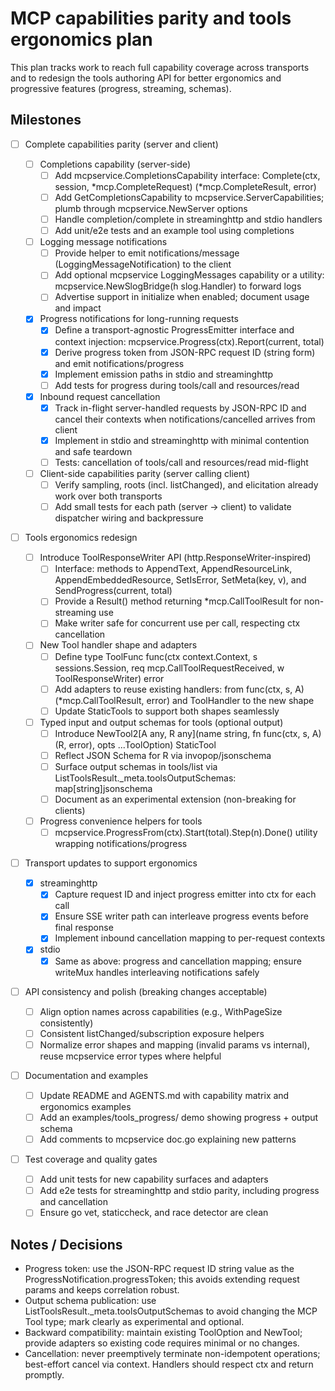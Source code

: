 # MCP capabilities parity and tools ergonomics plan

This plan tracks work to reach full capability coverage across transports and to redesign the tools authoring API for better ergonomics and progressive features (progress, streaming, schemas).

## Milestones

- [ ] Complete capabilities parity (server and client)

  - [ ] Completions capability (server-side)
    - [ ] Add mcpservice.CompletionsCapability interface: Complete(ctx, session, *mcp.CompleteRequest) (*mcp.CompleteResult, error)
    - [ ] Add GetCompletionsCapability to mcpservice.ServerCapabilities; plumb through mcpservice.NewServer options
    - [ ] Handle completion/complete in streaminghttp and stdio handlers
    - [ ] Add unit/e2e tests and an example tool using completions
  - [ ] Logging message notifications
    - [ ] Provide helper to emit notifications/message (LoggingMessageNotification) to the client
    - [ ] Add optional mcpservice LoggingMessages capability or a utility: mcpservice.NewSlogBridge(h slog.Handler) to forward logs
    - [ ] Advertise support in initialize when enabled; document usage and impact
  - [x] Progress notifications for long-running requests
    - [x] Define a transport-agnostic ProgressEmitter interface and context injection: mcpservice.Progress(ctx).Report(current, total)
    - [x] Derive progress token from JSON-RPC request ID (string form) and emit notifications/progress
    - [x] Implement emission paths in stdio and streaminghttp
    - [ ] Add tests for progress during tools/call and resources/read
  - [x] Inbound request cancellation
    - [x] Track in-flight server-handled requests by JSON-RPC ID and cancel their contexts when notifications/cancelled arrives from client
    - [x] Implement in stdio and streaminghttp with minimal contention and safe teardown
    - [ ] Tests: cancellation of tools/call and resources/read mid-flight
  - [ ] Client-side capabilities parity (server calling client)
    - [ ] Verify sampling, roots (incl. listChanged), and elicitation already work over both transports
    - [ ] Add small tests for each path (server → client) to validate dispatcher wiring and backpressure

- [ ] Tools ergonomics redesign

  - [ ] Introduce ToolResponseWriter API (http.ResponseWriter-inspired)
    - [ ] Interface: methods to AppendText, AppendResourceLink, AppendEmbeddedResource, SetIsError, SetMeta(key, v), and SendProgress(current, total)
    - [ ] Provide a Result() method returning \*mcp.CallToolResult for non-streaming use
    - [ ] Make writer safe for concurrent use per call, respecting ctx cancellation
  - [ ] New Tool handler shape and adapters
    - [ ] Define type ToolFunc func(ctx context.Context, s sessions.Session, req mcp.CallToolRequestReceived, w ToolResponseWriter) error
    - [ ] Add adapters to reuse existing handlers: from func(ctx, s, A) (\*mcp.CallToolResult, error) and ToolHandler to the new shape
    - [ ] Update StaticTools to support both shapes seamlessly
  - [ ] Typed input and output schemas for tools (optional output)
    - [ ] Introduce NewTool2[A any, R any](name string, fn func(ctx, s, A) (R, error), opts ...ToolOption) StaticTool
    - [ ] Reflect JSON Schema for R via invopop/jsonschema
    - [ ] Surface output schemas in tools/list via ListToolsResult.\_meta.toolsOutputSchemas: map[string]jsonschema
    - [ ] Document as an experimental extension (non-breaking for clients)
  - [ ] Progress convenience helpers for tools
    - [ ] mcpservice.ProgressFrom(ctx).Start(total).Step(n).Done() utility wrapping notifications/progress

- [ ] Transport updates to support ergonomics

  - [x] streaminghttp
    - [x] Capture request ID and inject progress emitter into ctx for each call
    - [x] Ensure SSE writer path can interleave progress events before final response
    - [x] Implement inbound cancellation mapping to per-request contexts
  - [x] stdio
    - [x] Same as above: progress and cancellation mapping; ensure writeMux handles interleaving notifications safely

- [ ] API consistency and polish (breaking changes acceptable)

  - [ ] Align option names across capabilities (e.g., WithPageSize consistently)
  - [ ] Consistent listChanged/subscription exposure helpers
  - [ ] Normalize error shapes and mapping (invalid params vs internal), reuse mcpservice error types where helpful

- [ ] Documentation and examples

  - [ ] Update README and AGENTS.md with capability matrix and ergonomics examples
  - [ ] Add an examples/tools_progress/ demo showing progress + output schema
  - [ ] Add comments to mcpservice doc.go explaining new patterns

- [ ] Test coverage and quality gates
  - [ ] Add unit tests for new capability surfaces and adapters
  - [ ] Add e2e tests for streaminghttp and stdio parity, including progress and cancellation
  - [ ] Ensure go vet, staticcheck, and race detector are clean

## Notes / Decisions

- Progress token: use the JSON-RPC request ID string value as the ProgressNotification.progressToken; this avoids extending request params and keeps correlation robust.
- Output schema publication: use ListToolsResult.\_meta.toolsOutputSchemas to avoid changing the MCP Tool type; mark clearly as experimental and optional.
- Backward compatibility: maintain existing ToolOption and NewTool; provide adapters so existing code requires minimal or no changes.
- Cancellation: never preemptively terminate non-idempotent operations; best-effort cancel via context. Handlers should respect ctx and return promptly.
